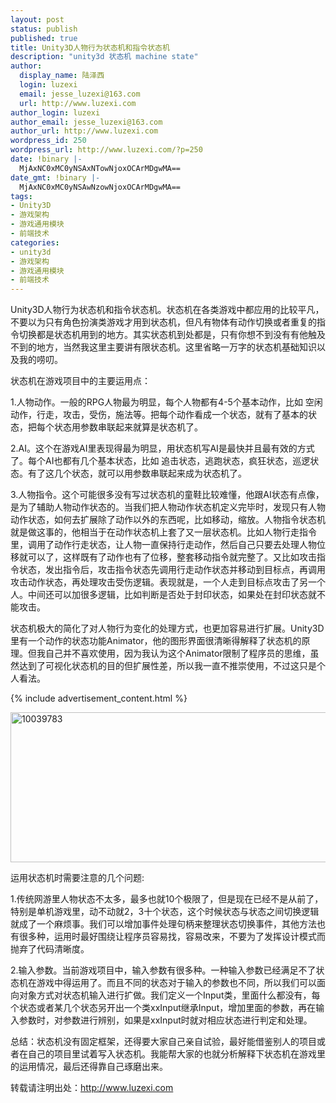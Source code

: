 ```yaml
---
layout: post
status: publish
published: true
title: Unity3D人物行为状态机和指令状态机
description: "unity3d 状态机 machine state"
author:
  display_name: 陆泽西
  login: luzexi
  email: jesse_luzexi@163.com
  url: http://www.luzexi.com
author_login: luzexi
author_email: jesse_luzexi@163.com
author_url: http://www.luzexi.com
wordpress_id: 250
wordpress_url: http://www.luzexi.com/?p=250
date: !binary |-
  MjAxNC0xMC0yNSAxNTowNjoxOCArMDgwMA==
date_gmt: !binary |-
  MjAxNC0xMC0yNSAwNzowNjoxOCArMDgwMA==
tags:
- Unity3D
- 游戏架构
- 游戏通用模块
- 前端技术
categories:
- unity3d
- 游戏架构
- 游戏通用模块
- 前端技术
---
```

Unity3D人物行为状态机和指令状态机。状态机在各类游戏中都应用的比较平凡，不要以为只有角色扮演类游戏才用到状态机，但凡有物体有动作切换或者重复的指令切换都是状态机用到的地方。其实状态机到处都是，只有你想不到没有有他触及不到的地方，当然我这里主要讲有限状态机。这里省略一万字的状态机基础知识以及我的唠叨。

状态机在游戏项目中的主要运用点：

1.人物动作。一般的RPG人物最为明显，每个人物都有4-5个基本动作，比如 空闲动作，行走，攻击，受伤，施法等。把每个动作看成一个状态，就有了基本的状态，把每个状态用参数串联起来就算是状态机了。

2.AI。这个在游戏AI里表现得最为明显，用状态机写AI是最快并且最有效的方式了。每个AI也都有几个基本状态，比如 追击状态，逃跑状态，疯狂状态，巡逻状态。有了这几个状态，就可以用参数串联起来成为状态机了。

3.人物指令。这个可能很多没有写过状态机的童鞋比较难懂，他跟AI状态有点像，是为了辅助人物动作状态的。当我们把人物动作状态机定义完毕时，发现只有人物动作状态，如何去扩展除了动作以外的东西呢，比如移动，缩放。人物指令状态机就是做这事的，他相当于在动作状态机上套了又一层状态机。比如人物行走指令里，调用了动作行走状态，让人物一直保持行走动作，然后自己只要去处理人物位移就可以了，这样既有了动作也有了位移，整套移动指令就完整了。又比如攻击指令状态，发出指令后，攻击指令状态先调用行走动作状态并移动到目标点，再调用攻击动作状态，再处理攻击受伤逻辑。表现就是，一个人走到目标点攻击了另一个人。中间还可以加很多逻辑，比如判断是否处于封印状态，如果处在封印状态就不能攻击。

状态机极大的简化了对人物行为变化的处理方式，也更加容易进行扩展。Unity3D里有一个动作的状态功能Animator，他的图形界面很清晰得解释了状态机的原理。但我自己并不喜欢使用，因为我认为这个Animator限制了程序员的思维，虽然达到了可视化状态机的目的但扩展性差，所以我一直不推崇使用，不过这只是个人看法。

{% include advertisement_content.html %}

<img class="alignnone size-full wp-image-433" src="/assets/uploads/2014/10/10039783.jpg" alt="10039783" width="550" height="240" />

运用状态机时需要注意的几个问题:

1.传统网游里人物状态不太多，最多也就10个极限了，但是现在已经不是从前了，特别是单机游戏里，动不动就2，3十个状态，这个时候状态与状态之间切换逻辑就成了一个麻烦事。我们可以增加事件处理句柄来整理状态切换事件，其他方法也有很多种，运用时最好围绕让程序员容易找，容易改来，不要为了发挥设计模式而抛弃了代码清晰度。

2.输入参数。当前游戏项目中，输入参数有很多种。一种输入参数已经满足不了状态机在游戏中得运用了。而且不同的状态对于输入的参数也不同，所以我们可以面向对象方式对状态机输入进行扩做。我们定义一个Input类，里面什么都没有，每个状态或者某几个状态另开出一个类xxInput继承Input，增加里面的参数，再在输入参数时，对参数进行辨别，如果是xxInput时就对相应状态进行判定和处理。

总结：状态机没有固定框架，还得要大家自己亲自试验，最好能借鉴别人的项目或者在自己的项目里试着写入状态机。我能帮大家的也就分析解释下状态机在游戏里的运用情况，最后还得靠自己琢磨出来。

转载请注明出处：http://www.luzexi.com
 
